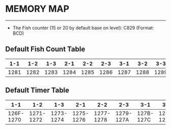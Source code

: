 # MEMORY MAP
---
- The Fish counter (15 or 20 by default base on level): C829 (Format: BCD)
## Default Fish Count Table

| 1-1  | 1-2  | 1-3  | 2-1  | 2-2  | 2-3  | 3-1  | 3-2  | 3-3  | A-1  | A-2  | A-3  | B-1  | B-2  | B-3  | C-1  | C-2  | C-3  |
|------|------|------|------|------|------|------|------|------|------|------|------|------|------|------|------|------|------|
| 1281 | 1282 | 1283 | 1284 | 1285 | 1286 | 1287 | 1288 | 1289 | 128A | 128B | 128C | 128D | 128E | 128F | 1290 | 1291 | 1292 |

## Default Timer Table

| 1-1  | 1-2  | 1-3  | 2-1  | 2-2  | 2-3  | 3-1  | 3-2  | 3-3  | A-1  | A-2  | A-3  | B-1  | B-2  | B-3  | C-1  | C-2  | C-3  |
|------|------|------|------|------|------|------|------|------|------|------|------|------|------|------|------|------|------|
| 126F-1270 | 1271-1272 | 1273-1274 | 1275-1276 | 1277-1278 | 1279-127A | 127B-127C | 127D-127E | 127F-1280 | 126F-1270 | 1271-1272 | 1273-1274 | 1275-1276 | 1277-1278 | 1279-127A | 127B-127C | 127D-127E | 127F-1280 |



